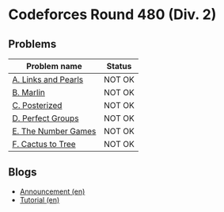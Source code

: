 # Codeforces Round 480 (Div. 2)

## Problems

|Problem name|Status|
|------------|---------|
| [A. Links and Pearls](problems/A._Links_and_Pearls.md)|NOT OK|
| [B. Marlin](problems/B._Marlin.md)|NOT OK|
| [C. Posterized](problems/C._Posterized.md)|NOT OK|
| [D. Perfect Groups](problems/D._Perfect_Groups.md)|NOT OK|
| [E. The Number Games](problems/E._The_Number_Games.md)|NOT OK|
| [F. Cactus to Tree](problems/F._Cactus_to_Tree.md)|NOT OK|
## Blogs

- [Announcement (en)](blogs/Announcement_(en).md)
- [Tutorial (en)](blogs/Tutorial_(en).md)
